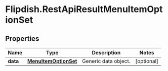 # Flipdish.RestApiResultMenuItemOptionSet

## Properties
Name | Type | Description | Notes
------------ | ------------- | ------------- | -------------
**data** | [**MenuItemOptionSet**](MenuItemOptionSet.md) | Generic data object. | [optional] 


